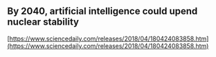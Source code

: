 ## By 2040, artificial intelligence could upend nuclear stability
  
  [https://www.sciencedaily.com/releases/2018/04/180424083858.htm](https://www.sciencedaily.com/releases/2018/04/180424083858.htm)